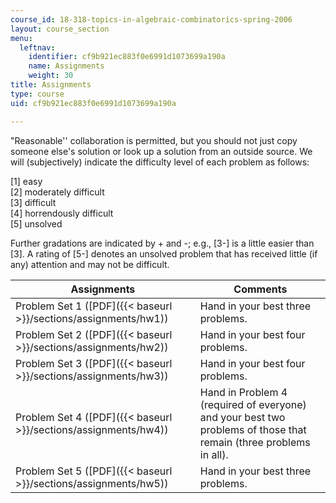 ```yaml
---
course_id: 18-318-topics-in-algebraic-combinatorics-spring-2006
layout: course_section
menu:
  leftnav:
    identifier: cf9b921ec883f0e6991d1073699a190a
    name: Assignments
    weight: 30
title: Assignments
type: course
uid: cf9b921ec883f0e6991d1073699a190a

---
```


"Reasonable'' collaboration is permitted, but you should not just copy someone else's solution or look up a solution from an outside source. We will (subjectively) indicate the difficulty level of each problem as follows:

\[1\] easy  
\[2\] moderately difficult  
\[3\] difficult  
\[4\] horrendously difficult  
\[5\] unsolved

Further gradations are indicated by + and -; e.g., \[3-\] is a little easier than \[3\]. A rating of \[5-\] denotes an unsolved problem that has received little (if any) attention and may not be difficult.

| Assignments | Comments |
| --- | --- |
| Problem Set 1 ([PDF]({{< baseurl >}}/sections/assignments/hw1)) | Hand in your best three problems. |
| Problem Set 2 ([PDF]({{< baseurl >}}/sections/assignments/hw2)) | Hand in your best four problems. |
| Problem Set 3 ([PDF]({{< baseurl >}}/sections/assignments/hw3)) | Hand in your best four problems. |
| Problem Set 4 ([PDF]({{< baseurl >}}/sections/assignments/hw4)) | Hand in Problem 4 (required of everyone) and your best two problems of those that remain (three problems in all). |
| Problem Set 5 ([PDF]({{< baseurl >}}/sections/assignments/hw5)) | Hand in your best three problems.
